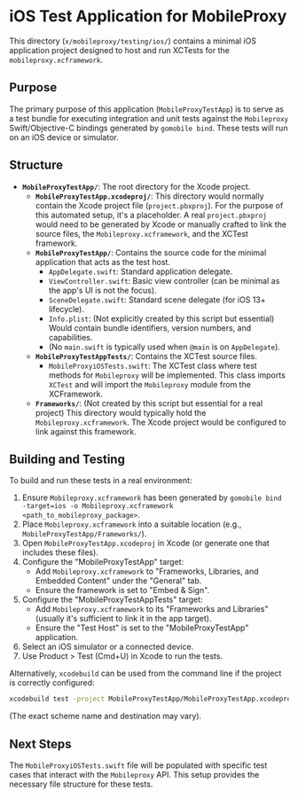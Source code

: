 # iOS Test Application for MobileProxy

This directory (`x/mobileproxy/testing/ios/`) contains a minimal iOS application project designed to host and run XCTests for the `mobileproxy.xcframework`.

## Purpose

The primary purpose of this application (`MobileProxyTestApp`) is to serve as a test bundle for executing integration and unit tests against the `Mobileproxy` Swift/Objective-C bindings generated by `gomobile bind`. These tests will run on an iOS device or simulator.

## Structure

- **`MobileProxyTestApp/`**: The root directory for the Xcode project.
    - **`MobileProxyTestApp.xcodeproj/`**: This directory would normally contain the Xcode project file (`project.pbxproj`). For the purpose of this automated setup, it's a placeholder. A real `project.pbxproj` would need to be generated by Xcode or manually crafted to link the source files, the `Mobileproxy.xcframework`, and the XCTest framework.
    - **`MobileProxyTestApp/`**: Contains the source code for the minimal application that acts as the test host.
        - `AppDelegate.swift`: Standard application delegate.
        - `ViewController.swift`: Basic view controller (can be minimal as the app's UI is not the focus).
        - `SceneDelegate.swift`: Standard scene delegate (for iOS 13+ lifecycle).
        - `Info.plist`: (Not explicitly created by this script but essential) Would contain bundle identifiers, version numbers, and capabilities.
        - (No `main.swift` is typically used when `@main` is on `AppDelegate`).
    - **`MobileProxyTestAppTests/`**: Contains the XCTest source files.
        - `MobileProxyiOSTests.swift`: The XCTest class where test methods for `Mobileproxy` will be implemented. This class imports `XCTest` and will import the `Mobileproxy` module from the XCFramework.
    - **`Frameworks/`**: (Not created by this script but essential for a real project) This directory would typically hold the `Mobileproxy.xcframework`. The Xcode project would be configured to link against this framework.

## Building and Testing

To build and run these tests in a real environment:
1.  Ensure `Mobileproxy.xcframework` has been generated by `gomobile bind -target=ios -o Mobileproxy.xcframework <path_to_mobileproxy_package>`.
2.  Place `Mobileproxy.xcframework` into a suitable location (e.g., `MobileProxyTestApp/Frameworks/`).
3.  Open `MobileProxyTestApp.xcodeproj` in Xcode (or generate one that includes these files).
4.  Configure the "MobileProxyTestApp" target:
    - Add `Mobileproxy.xcframework` to "Frameworks, Libraries, and Embedded Content" under the "General" tab.
    - Ensure the framework is set to "Embed & Sign".
5.  Configure the "MobileProxyTestAppTests" target:
    - Add `Mobileproxy.xcframework` to its "Frameworks and Libraries" (usually it's sufficient to link it in the app target).
    - Ensure the "Test Host" is set to the "MobileProxyTestApp" application.
6.  Select an iOS simulator or a connected device.
7.  Use Product > Test (Cmd+U) in Xcode to run the tests.

Alternatively, `xcodebuild` can be used from the command line if the project is correctly configured:
```bash
xcodebuild test -project MobileProxyTestApp/MobileProxyTestApp.xcodeproj -scheme MobileProxyTestApp -destination 'platform=iOS Simulator,name=iPhone 15,OS=latest'
```
(The exact scheme name and destination may vary).

## Next Steps

The `MobileProxyiOSTests.swift` file will be populated with specific test cases that interact with the `Mobileproxy` API.
This setup provides the necessary file structure for these tests.
